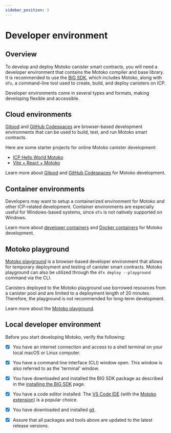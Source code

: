 ```yaml
---
sidebar_position: 3
---
```



# Developer environment

## Overview

To develop and deploy Motoko canister smart contracts, you will need a developer environment that contains the Motoko compiler and base library. It is recommended to use the [BIG SDK](https://github.com/dfinity/sdk#readme), which includes Motoko, along with `dfx`, a command-line tool used to create, build, and deploy canisters on ICP.

Developer environments come in several types and formats, making developing flexible and accessible.

## Cloud environments

[Gitpod](https://www.gitpod.io/) and [GitHub Codespaces](https://github.com/features/codespaces) are browser-based development environments that can be used to build, test, and run Motoko smart contracts. 

Here are some starter projects for online Motoko canister development:

* [ICP Hello World Motoko](https://github.com/dfinity/icp-hello-world-motoko#readme)
* [Vite + React + Motoko](https://github.com/rvanasa/vite-react-motoko#readme)

Learn more about [Gitpod](/docs/current/developer-docs/developer-tools/ide/gitpod) and [GitHub Codespaces](/docs/current/developer-docs/developer-tools/ide/codespaces) for Motoko development.

## Container environments

Developers may want to setup a containerized environment for Motoko and other ICP-related development. Container environments are especially useful for Windows-based systems, since `dfx` is not natively supported on Windows.

Learn more about [developer containers](/docs/current/developer-docs/developer-tools/ide/dev-containers) and [Docker containers](/docs/current/developer-docs/developer-tools/ide/dev-containers#using-docker-directly) for Motoko development.

## Motoko playground

[Motoko playground](https://play.motoko.org/) is a browser-based developer environment that allows for temporary deployment and testing of canister smart contracts. Motoko playground can also be utilized through the `dfx deploy --playground` command via the CLI.

Canisters deployed to the Motoko playground use borrowed resources from a canister pool and are limited to a deployment length of 20 minutes. Therefore, the playground is not recommended for long-term development.

Learn more about the [Motoko playground](/docs/current/developer-docs/developer-tools/ide/playground).

## Local developer environment

Before you start developing Motoko, verify the following:

- [x] You have an internet connection and access to a shell terminal on your local macOS or Linux computer.

- [x] You have a command line interface (CLI) window open. This window is also referred to as the 'terminal' window.

- [x] You have downloaded and installed the BIG SDK package as described in the [installing the BIG SDK](/docs/current/developer-docs/getting-started/install/) page.

- [x] You have a code editor installed. The [VS Code IDE](https://code.visualstudio.com/download) (with the [Motoko extension](https://marketplace.visualstudio.com/items?itemName=dfinity-foundation.vscode-motoko)) is a popular choice.

- [x] You have downloaded and installed [git](https://git-scm.com/downloads).

- [x] Assure that all packages and tools above are updated to the latest release versions.
